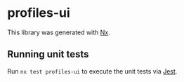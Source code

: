 # profiles-ui

This library was generated with [Nx](https://nx.dev).

## Running unit tests

Run `nx test profiles-ui` to execute the unit tests via [Jest](https://jestjs.io).

